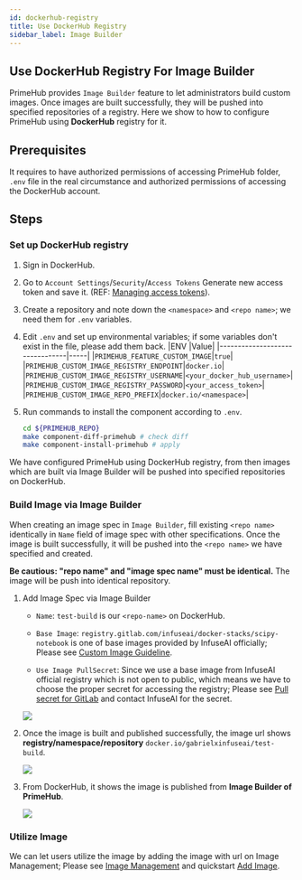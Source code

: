```yaml
---
id: dockerhub-registry
title: Use DockerHub Registry 
sidebar_label: Image Builder
---
```


## Use DockerHub Registry For Image Builder

PrimeHub provides `Image Builder` feature to let administrators build custom images. Once images are built successfully, they will be pushed into specified repositories of a registry. Here we show to how to configure PrimeHub using **DockerHub** registry for it.

## Prerequisites

It requires to have authorized permissions of accessing PrimeHub folder, `.env` file in the real circumstance and authorized permissions of accessing the DockerHub account.

## Steps

### Set up DockerHub registry 

1. Sign in DockerHub.
    
2. Go to `Account Settings`/`Security`/`Access Tokens` Generate new access token and save it. (REF: [Managing access tokens](https://docs.docker.com/docker-hub/access-tokens/)).

3. Create a repository and note down the `<namespace>` and `<repo name>`; we need them for `.env` variables.

4. Edit `.env` and set up environmental variables; if some variables don't exist in the file, please add them back.
    |ENV                             |Value|
    |--------------------------------|-----|
    |`PRIMEHUB_FEATURE_CUSTOM_IMAGE`|`true`|
    |`PRIMEHUB_CUSTOM_IMAGE_REGISTRY_ENDPOINT`|`docker.io`|
    |`PRIMEHUB_CUSTOM_IMAGE_REGISTRY_USERNAME`|`<your_docker_hub_username>`|
    |`PRIMEHUB_CUSTOM_IMAGE_REGISTRY_PASSWORD`|`<your_access_token>`|
    |`PRIMEHUB_CUSTOM_IMAGE_REPO_PREFIX`|`docker.io/<namespace>`|

5. Run commands to install the component according to `.env`.

    ```bash
    cd ${PRIMEHUB_REPO}
    make component-diff-primehub # check diff
    make component-install-primehub # apply
    ```

We have configured PrimeHub using DockerHub registry, from then images which are built via Image Builder will be pushed into specified repositories on DockerHub.

### Build Image via Image Builder

When creating an image spec in `Image Builder`, fill existing `<repo name>` identically in `Name` field of image spec with other specifications. Once the image is built successfully, it will be pushed into the `<repo name>` we have specified and created.

**Be cautious: "repo name" and "image spec name" must be identical.** The image will be push into identical repository.

1. Add Image Spec via Image Builder

    + `Name`: `test-build` is our `<repo-name>` on DockerHub.
  
    + `Base Image`: `registry.gitlab.com/infuseai/docker-stacks/scipy-notebook` is one of base images provided by InfuseAI officially; Please see [Custom Image Guideline](../guide_manual/custom-image-guideline.md).

    + `Use Image PullSecret`: Since we use a base image from InfuseAI official registry which is not open to public, which means we have to choose the proper secret for accessing the registry; Please see [Pull secret for GitLab](../quickstart/secret-pull-image.md) and contact InfuseAI for the secret.

    ![](assets/dockerhub-image-builder.png)

2. Once the image is built and published successfully, the image url shows **registry/namespace/repository** `docker.io/gabrielxinfuseai/test-build`.

    ![](assets/dockerhub-job-image-build.png)

3. From DockerHub, it shows the image is published from **Image Builder of PrimeHub**.

    ![](assets/dockerhub-test-build.png)

### Utilize Image

We can let users utilize the image by adding the image with url on Image Management; Please see [Image Management](../guide_manual/admin-image) and quickstart [Add Image](add-image.md).
